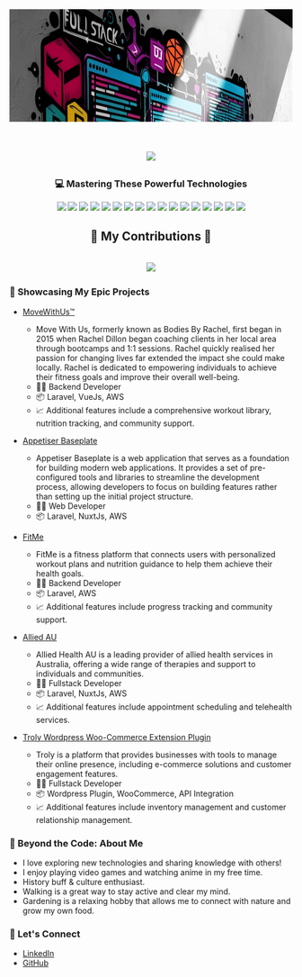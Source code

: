 <div align="center">
  <img src="images/Header-1260x215-v3.gif" alt="ReadAhead Enterprises" height="200" width="auto" />
</div>

<h1 align="center">
    <img src="https://readme-typing-svg.herokuapp.com/?font=Righteous&size=35&center=true&vCenter=true&width=500&height=70&duration=4000&lines=Hi+There!+👋;+I'm+Raymund+Delfin!;" />
</h1>

<h3 align="center">💻 Mastering These Powerful Technologies</h3>

<p align="center">
  <img src="https://img.shields.io/badge/Laravel-FF2D20?style=for-the-badge&logo=laravel&logoColor=white" />
  <img src="https://img.shields.io/badge/Nuxt.js-00DC82?style=for-the-badge&logo=nuxt.js&logoColor=white" />
  <img src="https://img.shields.io/badge/Vue.js-4FC08D?style=for-the-badge&logo=vue.js&logoColor=white" />
  <img src="https://img.shields.io/badge/PHP-777BB4?style=for-the-badge&logo=php&logoColor=white" />
  <img src="https://img.shields.io/badge/HTML5-FF5733?style=for-the-badge&logo=html5&logoColor=white" />
  <img src="https://img.shields.io/badge/CSS3-0077B5?style=for-the-badge&logo=css3&logoColor=white" />
  <img src="https://img.shields.io/badge/JavaScript-F7DF1E?style=for-the-badge&logo=javascript&logoColor=black" />
  <img src="https://img.shields.io/badge/TypeScript-007ACC?style=for-the-badge&logo=typescript&logoColor=white" />
  <img src="https://img.shields.io/badge/Node.js-339933?style=for-the-badge&logo=nodedotjs&logoColor=white" />
  <img src="https://img.shields.io/badge/Express.js-000000?style=for-the-badge&logo=express&logoColor=white" />
  <img src="https://img.shields.io/badge/MySQL-005C84?style=for-the-badge&logo=mysql&logoColor=white" />
  <img src="https://img.shields.io/badge/MongoDB-47A248?style=for-the-badge&logo=mongodb&logoColor=white" />
  <img src="https://img.shields.io/badge/AWS-232F3E?style=for-the-badge&logo=amazon-aws&logoColor=white" />
  <img src="https://img.shields.io/badge/Bash-4EAA25?style=for-the-badge&logo=gnubash&logoColor=white" />
  <img src="https://img.shields.io/badge/Git-F05032?style=for-the-badge&logo=git&logoColor=white" />
  <img src="https://img.shields.io/badge/Docker-2496ED?style=for-the-badge&logo=docker&logoColor=white" />
  <img src="https://img.shields.io/badge/Visual_Studio_Code-0078D4?style=for-the-badge&logo=visual%20studio%20code&logoColor=white" />
</p>

<div align="center">
  <h2>🐍 My Contributions 🐍</h2>
  <br/>
  <img src="https://wakatime.com/share/@c4e82893-e283-4921-9cd3-53dd95258741/f1f3123e-72db-4ca1-a2b0-e482bc36c5c9.png" />
  <br/>
</div>

### 🚀 Showcasing My Epic Projects

- <a href="https://movewithus.com/" target="_blank">MoveWithUs™</a>
  - Move With Us, formerly known as Bodies By Rachel, first began in 2015 when Rachel Dillon began coaching clients in her local area through bootcamps and 1:1 sessions.
Rachel quickly realised her passion for changing lives far extended the impact she could make locally. Rachel is dedicated to empowering individuals to achieve their fitness goals and improve their overall well-being.
  - 👨‍💻 Backend Developer
  - 📦 Laravel, VueJs, AWS
  - 📈 Additional features include a comprehensive workout library, nutrition tracking, and community support.

- <a href="https://baseplate.appetiserdev.tech/" target="_blank">Appetiser Baseplate</a>
  - Appetiser Baseplate is a web application that serves as a foundation for building modern web applications. It provides a set of pre-configured tools and libraries to streamline the development process, allowing developers to focus on building features rather than setting up the initial project structure.
  - 👨‍💻 Web Developer
  - 📦 Laravel, NuxtJs, AWS

- <a href="https://fitme.tv/" target="_blank">FitMe</a>
  - FitMe is a fitness platform that connects users with personalized workout plans and nutrition guidance to help them achieve their health goals.
  - 👨‍💻 Backend Developer
  - 📦 Laravel, AWS
  - 📈 Additional features include progress tracking and community support.

- <a href="https://www.alliedhealthau.com/" target="_blank">Allied AU</a>
  - Allied Health AU is a leading provider of allied health services in Australia, offering a wide range of therapies and support to individuals and communities.
  - 👨‍💻 Fullstack Developer
  - 📦 Laravel, NuxtJs, AWS
  - 📈 Additional features include appointment scheduling and telehealth services.

- <a href="https://www.linkedin.com/showcase/troly-ioabc/about/" target="_blank">Troly Wordpress Woo-Commerce Extension Plugin</a>
  - Troly is a platform that provides businesses with tools to manage their online presence, including e-commerce solutions and customer engagement features.
  - 👨‍💻 Fullstack Developer
  - 📦 Wordpress Plugin, WooCommerce, API Integration
  - 📈 Additional features include inventory management and customer relationship management.

### 🌟 Beyond the Code: About Me
- I love exploring new technologies and sharing knowledge with others!
- I enjoy playing video games and watching anime in my free time.
- History buff & culture enthusiast.
- Walking is a great way to stay active and clear my mind.
- Gardening is a relaxing hobby that allows me to connect with nature and grow my own food.

### 🌟 Let's Connect
- <a href="https://www.linkedin.com/in/rcdelfin/" target="_blank">LinkedIn</a>
- <a href="https://github.com/rcdelfin/rcdelfin" target="_blank">GitHub</a>

<!-- ### 🌟 Coding Stats -->

<!--START_SECTION:waka-->
<!--END_SECTION:waka-->
